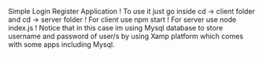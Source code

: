 Simple Login Register Application !
To use it just go inside cd -> client folder and cd -> server folder !
For client use npm start !
For server use node index.js !
Notice that in this case im using Mysql database to store username and password of user/s by using Xamp platform which comes
with some apps including Mysql.